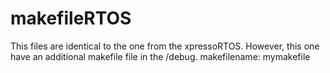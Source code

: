 # makefileRTOS
This files are identical to the one from the xpressoRTOS. However, this one have an additional makefile file in the /debug. makefilename: mymakefile
